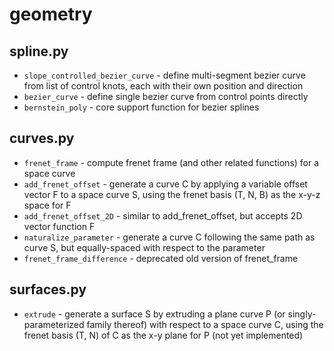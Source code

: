 # geometry

## spline.py
- `slope_controlled_bezier_curve` - define multi-segment bezier curve from list of control knots, each with their own position and direction
- `bezier_curve` - define single bezier curve from control points directly
- `bernstein_poly` - core support function for bezier splines

## curves.py
- `frenet_frame` - compute frenet frame (and other related functions) for a space curve
- `add_frenet_offset` - generate a curve C by applying a variable offset vector F to a space curve S, using the frenet basis (T, N, B) as the x-y-z space for F
- `add_frenet_offset_2D` - similar to add_frenet_offset, but accepts 2D vector function F
- `naturalize_parameter` - generate a curve C following the same path as curve S, but equally-spaced with respect to the parameter
- `frenet_frame_difference` - deprecated old version of frenet_frame

## surfaces.py
- `extrude` - generate a surface S by extruding a plane curve P (or singly-parameterized family thereof) with respect to a space curve C, using the frenet basis (T, N) of C as the x-y plane for P (not yet implemented)


